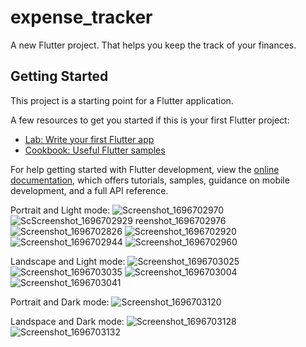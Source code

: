 # expense_tracker

A new Flutter project. That helps you keep the track of your finances.

## Getting Started

This project is a starting point for a Flutter application.

A few resources to get you started if this is your first Flutter project:

- [Lab: Write your first Flutter app](https://docs.flutter.dev/get-started/codelab)
- [Cookbook: Useful Flutter samples](https://docs.flutter.dev/cookbook)

For help getting started with Flutter development, view the
[online documentation](https://docs.flutter.dev/), which offers tutorials,
samples, guidance on mobile development, and a full API reference.


Portrait and Light mode:
![Screenshot_1696702970](https://github.com/roshan-04/EXPENSE_TRACKER/assets/114808624/bee3d286-f04b-4db1-a234-8000ef307f6d)
![Sc![Screenshot_1696702929](https://github.com/roshan-04/EXPENSE_TRACKER/assets/114808624/f4e04802-6df6-47a8-a552-e3956ddba089)
reenshot_1696702976](https://github.com/roshan-04/EXPENSE_TRACKER/assets/114808624/88fbad25-4820-4da3-a371-4ef8a6b45257)
![Screenshot_1696702826](https://github.com/roshan-04/EXPENSE_TRACKER/assets/114808624/c2387b1c-3d67-4636-81d6-e2128cd16aa5)
![Screenshot_1696702920](https://github.com/roshan-04/EXPENSE_TRACKER/assets/114808624/8a78ea1d-0c0f-42af-b884-c5a4ed966382)
![Screenshot_1696702944](https://github.com/roshan-04/EXPENSE_TRACKER/assets/114808624/a997bca1-5000-4ea5-a3c5-f9a4204cfa44)
![Screenshot_1696702960](https://github.com/roshan-04/EXPENSE_TRACKER/assets/114808624/84c63f82-21c1-40b1-9b63-a7c4305147dc)


Landscape and Light mode:
![Screenshot_1696703025](https://github.com/roshan-04/EXPENSE_TRACKER/assets/114808624/bd8f8e99-7ea7-41e5-a216-5d7a339e5697)
![Screenshot_1696703035](https://github.com/roshan-04/EXPENSE_TRACKER/assets/114808624/4c8bb264-4ab7-4795-802b-3896f52e9da6)
![Screenshot_1696703004](https://github.com/roshan-04/EXPENSE_TRACKER/assets/114808624/07f5f9b7-06d5-4ccc-b4f5-d644cc975162)
![Screenshot_1696703041](https://github.com/roshan-04/EXPENSE_TRACKER/assets/114808624/0bc1f109-c0f2-411e-acf0-2aa1816d87a0)


Portrait and Dark mode:
![Screenshot_1696703120](https://github.com/roshan-04/EXPENSE_TRACKER/assets/114808624/1f360361-dcbe-4c33-ac8d-2e5db4e7c60f)


Landspace and Dark mode:
![Screenshot_1696703128](https://github.com/roshan-04/EXPENSE_TRACKER/assets/114808624/751d0ba5-9176-4e01-bef5-4af6141ae598)
![Screenshot_1696703132](https://github.com/roshan-04/EXPENSE_TRACKER/assets/114808624/2e713c71-24fe-4cb7-945c-920d31e11d23)
